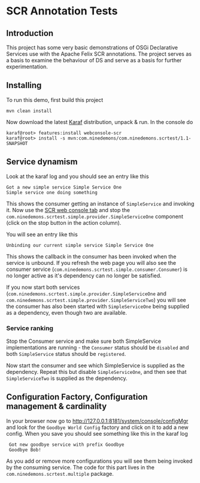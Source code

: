 # SCR Annotation Tests

## Introduction


This project has some very basic demonstrations of OSGi Declarative Services use with the Apache Felix SCR annotations.
The project serves as a basis to examine the behaviour of DS and serve as a basis for further experimentation.


## Installing

To run this demo, first build this project

    mvn clean install


Now download the latest [Karaf](http://karaf.apache.org/) distribution, unpack & run. In the console do

    karaf@root> features:install webconsole-scr
    karaf@root> install -s mvn:com.ninedemons/com.ninedemons.scrtest/1.1-SNAPSHOT

## Service dynamism
Look at the karaf log and you should see an entry like this

    Got a new simple service Simple Service One
    Simple service one doing something

This shows the consumer getting an instance of `SimpleService` and invoking it. Now use the [SCR web console tab](http://127.0.0.1:8181/system/console/components)
and stop the `com.ninedemons.scrtest.simple.provider.SimpleServiceOne` component (click on the stop button in the action column).

You will see an entry like this

    Unbinding our current simple service Simple Service One

This shows the callback in the consumer has been invoked when the service is unbound. If you refresh the web page you will also see
the consumer service (`com.ninedemons.scrtest.simple.consumer.Consumer`) is no longer active as it's dependency can no longer be satisfied.

If you now start both services (`com.ninedemons.scrtest.simple.provider.SimpleServiceOne` and `com.ninedemons.scrtest.simple.provider.SimpleServiceTwo`) you will
see the consumer has also been started with `SimpleServiceOne` being supplied as a dependency, even though two are available.

### Service ranking
Stop the Consumer service and make sure both SimpleService implementations are running - the `Consumer` status should be `disabled`
and both `SimpleService` status should be `registered`.

Now start the consumer and see which SimpleService is supplied as the dependency. Repeat this but disable `SimpleServiceOne`,
and then see that `SimpleServiceTwo` is supplied as the dependency.


## Configuration Factory, Configuration management & cardinality

In your browser now go to http://127.0.0.1:8181/system/console/configMgr and look for the  `Goodbye World Config`
factory and click on it to add a new config. When you save you should see something like this in the karaf log

     Got new goodbye service with prefix Goodbye
     Goodbye Bob!

As you add or remove more configurations you will see them being invoked by the consuming service. The code for this part
lives in the `com.ninedemons.scrtest.multiple` package.
